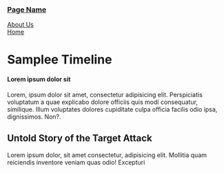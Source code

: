    <body>
      <div class="page-wrapper">
         <div class="section-hero">
            <div class="background-layer"></div>
            <div class="hero-nav">
               <a href="#" target="_blank" class="relume-link w-inline-block">
                  <div class="relume-logo-primary w-embed">
                   <h3>Page Name</h3>
                  </div>
               </a>
               <div class="hero-nav_button-wrapper">
                  <a href="#" target="_blank" class="button-icon-small-secondary margin-right-small mobile-margin-right-zero w-inline-block">
                     <div>About Us</div>
                  </a>
                  <a href="#" class="button-icon-small hide-mobile w-inline-block">
                     <div>Home</div>
                  </a>
               </div>
            </div>
            <div class="container">
               <div class="padding-vertical-xxlarge">
                  <div class="timeline-hero_heading-wrapper">
                     <h1>Samplee <span class="">Timeline</span></h1>
                     <div class="margin-bottom-medium">
                        <h4>Lorem ipsum dolor sit </h4>
                     </div>
                     <p class="paragraph-large">Lorem, ipsum dolor sit amet, consectetur adipisicing elit. Perspiciatis voluptatum a quae explicabo dolore officiis quis modi consequatur, similique. Illum voluptates dolores cupiditate culpa officia facilis odio ipsa, dignissimos. Non?.</p>
                  </div>
               </div>
            </div>
         </div>
         <div class="section-timeline-heading">
            <div class="container">
               <div class="padding-vertical-xlarge">
                  <div class="timeline-main_heading-wrapper">
                     <div class="margin-bottom-medium">
                        <h2>Untold Story of the Target Attack</h2>
                     </div>
                     <p class="paragraph-large">Lorem ipsum dolor, sit amet consectetur, adipisicing elit. Mollitia quam reiciendis inventore veniam quas odio! Excepturi</p>
                  </div>
               </div>
            </div>
         </div>